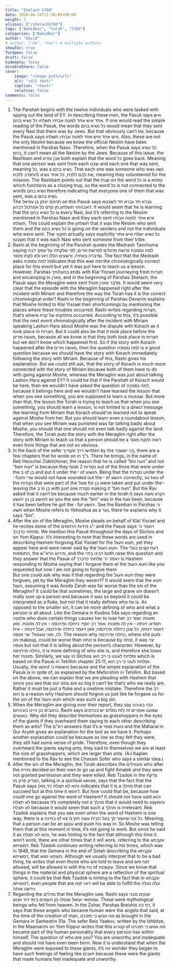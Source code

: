 ```yaml
---
title: "Shelach 5780"
date: 2020-06-18T11:30:03+00:00
weight: 1
aliases: ["/shelach5780"]
tags: ["Bamidbar", "torah", "5780"]
categories: ["Bamidbar"]
author: "Dovid"
# author: ["Me", "You"] # multiple authors
showToc: true
TocOpen: false
draft: false
hidemeta: false
disableShare: false
cover:
    image: "<image path/url>"
    alt: "<alt text>"
    caption: "<text>"
    relative: false
comments: false
---
```

1) The Parshah begins with the twelve individuals who were tasked with spying out the land of EY. In describing these men, the Pasuk says איש אחד איש אחד למטה אבתיו תשלחו כל נשיא בהם. If one would read the simple reading of the Pasuk, the words כל נשיא בהם would mean that they sent every Nasi that there was by Jews. But that obviously can’t be, because the Pasuk says איש אחד איש אחד למטה אבתיו תשלחו. Also, these are not the only Nesiim because we know the official Nesiim have been mentioned in Parshas Naso. Therefore, when the Pasuk says כל נשיא בהם, it can’t mean all the Nesiim by the Jews.
Because of this issue, the Rashbam and אבן עזרא both explain that the word כל goes back. Meaning that one person was sent from each שבט and each one that was sent, meaning כל, was a נשיא בהם. That each one was someone who was נשא את לבם ללכת, כל אחד נשיא להתנדב ללכת, meaning they volunteered for the mission. The Rashbam points out that the trup on the word כל is a טפחא which functions as a closing trup, so the word כל is not connected to the words נשיא בהם therefore indicating that everyone one of them that was sent, was a נשיא בהם.  
The תרגום יונתן בן עוזיאל on this Pasuk says גברא חד גברא חד לשבטא דאבהתוי תשלחון מן קדם כל אמרכול דבהון. It would seem that he is learning that the כל נשיא בהם is every Nasi, but it’s referring to the Nesiim mentioned in Parshas Naso and they each sent איש אחד למטה אבתיו תשלחו. This could explain the תשלחון that it was the Nesiim who sent them and the כל נשיא בהם is going on the senders and not the individuals who were sent.  The חזקוני actually says explicitly כל נשיא ישלח איש אחד משבטו that it was each Nasi who sent someone from their tribe.
2) Rashi at the beginning of the Parshah quotes the Medrash Tanchuma saying למה נסמכה פרשת מרגלים לפרשת מרים, לפי שלקתה על עסקי דבה שדברה באחיה, ורשעים הללו ראו ולא לקחו מוסר. The fact that the Medrash asks למה נסמכה indicates that this was not the chronologically correct place for this event but yet it was put here to teach us a lesson.
However, Parshas בהעלותך ends with Klal Yisrael journeying from חצרות and encamping in פארן, and in the beginning of Parshas Shelach, the Pasuk says the Meraglim were sent from מדבר פארן. It would seem very clear that the episode with the Meraglim happened right after the incident with Miriam and therefore the way the Torah has it is the correct chronological order?
Rashi in the beginning of Parshas Devarim explains that Moshe hinted to Klal Yisrael their shortcomings by mentioning the places where these troubles occurred. Rashi writes regarding חצרות, that’s where מחלוקתו של קרח occurred. According to this, it’s possible that the next event chronologically after the incident with Miriam speaking Lashon Hara about Moshe was the dispute with Korach as it took place in חצרות. But it could also be that it took place before the מעשה מרים, because all we know is that they both took place in חצרות but we don’t know which happened first. So if the story with Korach happened after the מעשה מרים, then the question למה נסמכה is a good question because we should have the story with Korach immediately following the story with Miriam. Because of this, Rashi gives his explanation.
But we could still ask, that the story of Korach is much more connected with the story of Miriam because both of them have to do with going against Moshe, whereas the Meraglim was just about talking Lashon Hara against EY?
It could be that if the Parshah of Korach would be here, then we wouldn’t have asked the question of למה נסמכה, because it belongs here and we wouldn’t have learned the lesson that when you see something, you are supposed to learn a mussar.
But more than that, the lesson the Torah is trying to teach us that when you see something, you should learn a lesson, is not limited to a direct message like learning from Miriam that Korach should’ve learned not to speak against Moshe from her. But you should learn even a roundabout lesson, that when you see Miriam was punished was far talking badly about Moshe, you should that one should not even talk badly against the land. Therefore, the Torah puts the story with the Meraglim right after the story with Miriam to teach us that a person should be a רואה ולוקח מוסר even from things that are not so obvious.  
3)  In the back of the sefer דרך פקודיך written by the בני יששכר, there are a few chapters that he wrote on in נ"ך. There he brings, in the name of Reb Herschel Zidetchover, the reason that he is called “bin nun” and not “ben nun” is because they took 2 נקודות out of the three that were under the ב of בן and put it under the י of הושוע. Being that the נקודות under the י from שרי would not have sounded out the י of יהושע correctly, so two of the נקודות that were part of the סגול for בן were taken and put under the י leaving the ב in בן with just one נקודה making it “bin nun”. But the Rav asked that it can’t be because much earlier in the torah it says ויקרא משה להושע בן נון יהושע so you the see the “bin” was in the has been, because it has been before he got the י for יהושע. See the Ramban in Parshas כי תשא when Moshe refers to Yehoshua as a נער, there he explains why it says “bin”.
4)  After the sin of the Meraglim, Moshe pleads on behalf of Klal Yisrael and he recites some of the י"ג מידות הרחמים and the Pasuk says ויאמר ה' סלחתי כדברך. We mention this Pasuk throughout the days of Slichos and on Yom Kippur. It’s interesting to note that these words are used in describing Hashem forgiving Klal Yisrael for the חטא העגל, yet they appear here and were never said by the חטא העגל.
The דעת זקנים בעלי התוספות, the פירוש הרא"ש, and the רבינו בחיי both raise this question and they answer that the Pasuk of ויאמר ה' סלחתי כדברך is Hashem responding to Moshe saying that I forgave them at the חטא העגל like you requested but now I am not going to forgive them  
But one could ask why was it that regarding the חטא העגל they were forgiven, yet by the Meraglim they weren’t? It would seem that the חטא העגל, assuming it was Avoda Zarah was far worse than the sin of the Meraglim?
It could be that sometimes, the large and grave sin doesn’t really sum up a person and because it was so beyond it could be interpreted as a fluke, but not that it really defines who he is. As opposed to the smaller sin, it can be more defining of who and what a person is all about. Like the Gemara in Ksubos 54a says regarding an אלמנה who does certain things causes her to lose her מזונות:
אמר רב חסדא: זינתה - אין לה מזונות. אמר רב יוסף: כיחלה ופירכסה - אין לה מזונות. מאן דאמר זינתה, כל שכן כיחלה ופירכסה; מאן דאמר כיחלה ופירכסה, אבל זינתה - אית לה, מאי טעמא? יצר אנסה.
The reason why כחלה ופירכסה, where she puts on makeup, could be worse than זנתה is because by זנתה, it was יצר אנסה but not that it is telling about the person’s character. However, by כחלה ופירכסה, it is more defining of who she is, and therefore she loses her מזונות.
Similarly, we say in Slichos וסלחת לעוננו כי רב הוא which is based on the Pasuk in Tehillim chapter 25:11, וסלחת לעוני כי רב הוא. Usually, the word כי means because and the simple explanation of the Pasuk is in spite of, as explained by the Meforshim in Tehillim. But based on the above, we can explain that we are pleading with Hashem that since you see that our sins are so big it can’t be that’s who we really are. Rather it must be just a fluke and a onetime mistake. Therefore the רב הוא is a reason why Hashem should forgive us just like he forgave us for the sin of the חטא העגל which was such a big sin.
5) When the Meraglim are giving over their report, they say ונהי בעינינו כחגבים וכן היינו בעיניהם. Rashi says שמענו אומרים זה לזה נמלים יש בכרמים כאנשים. Why did they describe themselves as grasshoppers in the eyes of the giants if they overheard them saying to each other describing them as ants? The רא"ם answers that it’s a טעות סופר and the Maharal in Gur Aryeh gives an explanation for the text as we have it.
Perhaps another explanation could be because as low as they felt they were, they still had some sense of pride. Therefore, even though they overheard the giants saying ants, they said to themselves we are at least the size of grasshoppers, which are larger than ants. (AJ Kaplan mentioned to the Rav to see the Chasam Sofer who says a similar idea.)
6) After the sin of the Meraglim, the Torah describes the מעפילים who after the גזירה decided on their own to go up and fight Amalek and they were not granted permission and they were killed.
Reb Tzadok in the צדקת הצדיק פרק מו, talking in a spiritual sense, says that the fact that the Pasuk says והוא לא תצלח (יד,מא) indicates that it is a מהלך that can succeed but at this time it won’t. But how could that be, because how could one go against the word of Hashem? It should not have said והוא לא תצלח because it’s completely not a מהלך that it would need to sayוהוא לא תצלח because it would seem that such a מהלך is irrelevant.
Reb Tzadok explains that you see even when the word of Hashem is one way, there is a בחינה of כל מה שיאמר לך בעל הבית עשה חוץ מ´צא. Meaning, that a person can be an עקשן and push his way in. So Moshe was telling them that at this moment in time, it’s not going to work. But since he said it as והוא לא תצלח, he was hinting to the fact that although this time it won’t work, there are other times that it will work, referring to the עקבתא דמשיחא. Reb Tzadok continues writing referring to his times, which was in 1848, that the Gemara in the end of Sotah describing the עקבתא דמשיחא, that חוצפא יסגא. Although we usually interpret that to be a bad thing, he writes that even those who are told to leave and are not allowed, will be allowed in with the כח of עקשנות.
Since we know that things in the material and physical sphere are a reflection of the spiritual sphere, it could be that Reb Tzadok is hinting to the fact that in עקבתא דמשיחא, even people that are not ראוי will be able to fulfill the עלה נעלה וירשנו אותה.  
7) Regarding the נפילים that the Meraglim saw, Rashi says ענקים מבני שמחזאי ועזאל שנפלו מן השמים בימי דור אנוש. These were mythological beings who fell from heaven. In the Zohar, Parshas Breishis דף כה, it says that these angels who became human were the angels that said, at the time of the creation of man, מה אנוש כי תזכרנו as brought in the Gemara in Sanhedrin 31a.
The sefer Beis Yaakov, written by the Ishbitze, in the Maamarim on Yom Kippur writes that this קטרוג of מה אנוש כי תזכרנו became part of the human personality that every person has within himself. The question of who are you? You are unworthy and inadequate and should not have even been born.
Now it is understand that when the Meraglim were exposed to these giants, it’s no wonder they began to have such feelings of feeling like חגבים because these were the giants that made humans feel inadequate and unworthy.
